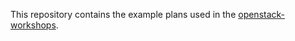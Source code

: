 This repository contains the example plans used in the [openstack-workshops](https://github.com/pgaxatte/openstack-workshops/).
